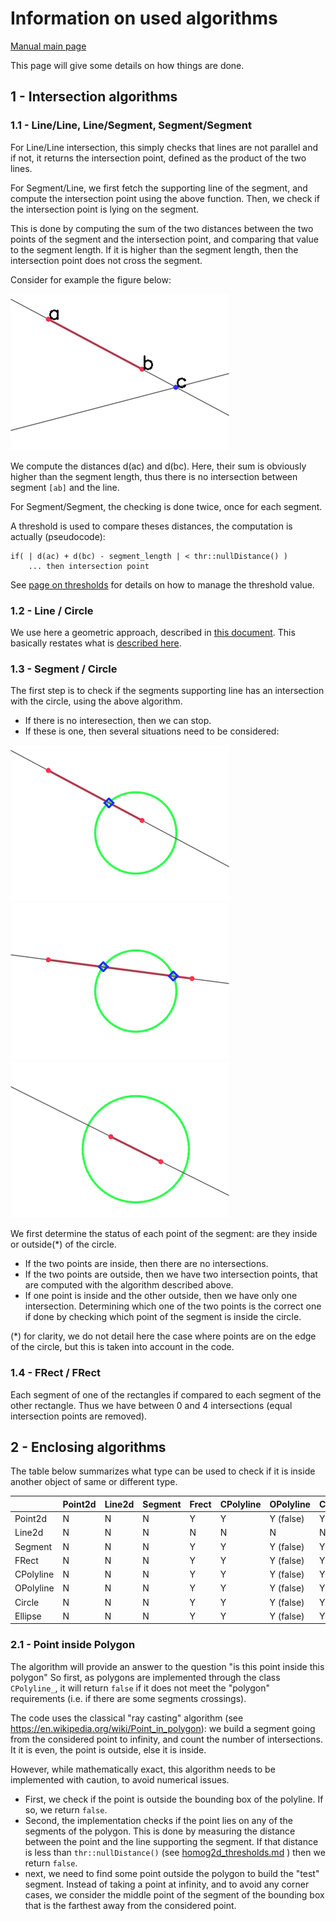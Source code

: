 # Information on used algorithms

[Manual main page](homog2d_manual.md)

This page will give some details on how things are done.

## 1 - Intersection algorithms

### 1.1 - Line/Line, Line/Segment, Segment/Segment

For Line/Line intersection, this simply checks that lines are not parallel and if not, it returns the intersection point,
defined as the product of the two lines.

For Segment/Line, we first fetch the supporting line of the segment, and compute the intersection point using the above function.
Then, we check if the intersection point is lying on the segment.

This is done by computing the sum of the two distances between the two points of the segment and the intersection point, and comparing that value to the segment length.
If it is higher than the segment length, then the intersection point does not cross the segment.

Consider for example the figure below:

![Example of line/segment intersection](img/segment_intersect_1.png)

We compute the distances d(ac) and d(bc).
Here, their sum is obviously higher than the segment length, thus there is no intersection between segment `[ab]` and the line.

For Segment/Segment, the checking is done twice, once for each segment.

A threshold is used to compare theses distances, the computation is actually (pseudocode):
```
if( | d(ac) + d(bc) - segment_length | < thr::nullDistance() )
	... then intersection point
```

See [page on thresholds](homog2d_thresholds.md) for details on how to manage the threshold value.

### 1.2 - Line / Circle

We use here a geometric approach, described in [this document](http://skramm.lautre.net/files/misc/intersect_circle_line.pdf).
This basically restates what is [described here](https://cp-algorithms.com/geometry/circle-line-intersection.html).


### 1.3 - Segment / Circle

The first step is to check if the segments supporting line has an intersection with the circle, using the above algorithm.
  * If there is no interesection, then we can stop.
  * If these is one, then several situations need to be considered:

![segintcir1a](img/segment_intersect_circle_1a.png)
![segintcir1b](img/segment_intersect_circle_1b.png)
![segintcir1c](img/segment_intersect_circle_1c.png)

We first determine the status of each point of the segment: are they inside or outside(*) of the circle.

  * If the two points are inside, then there are no intersections.
  * If the two points are outside, then we have two intersection points, that are computed with the algorithm described above.
  * If one point is inside and the other outside, then we have only one intersection.
Determining which one of the two points is the correct one if done by checking which point of the segment is inside the circle.

(*) for clarity, we do not detail here the case where points are on the edge of the circle, but this is taken into account in the code.


### 1.4 - FRect / FRect

Each segment of one of the rectangles if compared to each segment of the other rectangle.
Thus we have between 0 and 4 intersections (equal intersection points are removed).


## 2 - Enclosing algorithms

The table below summarizes what type can be used to check if it is inside another object of same or different type.

|           | Point2d | Line2d | Segment | Frect | CPolyline | OPolyline | Circle | Ellipse |
|-----------|---------|--------|---------|-------|-----------|-----------|--------|---------|
| Point2d   |    N    |    N   |    N    |   Y   |     Y     | Y (false) |    Y   |    Y    |
| Line2d    |    N    |    N   |    N    |   N   |     N     |     N     |    N   |    N    |
| Segment   |    N    |    N   |    N    |   Y   |     Y     | Y (false) |    Y   |    Y    |
| FRect     |    N    |    N   |    N    |   Y   |     Y     | Y (false) |    Y   |    Y    |
| CPolyline |    N    |    N   |    N    |   Y   |     Y     | Y (false) |    Y   |    Y    |
| OPolyline |    N    |    N   |    N    |   Y   |     Y     | Y (false) |    Y   |    Y    |
| Circle    |    N    |    N   |    N    |   Y   |     Y     | Y (false) |    Y   |    Y    |
| Ellipse   |    N    |    N   |    N    |   Y   |     Y     | Y (false) |    Y   |    Y    |





### 2.1 - Point inside Polygon

The algorithm will provide an answer to the question "is this point inside this polygon"
So first, as polygons are implemented through the class `CPolyline_`, it will return `false`
if it does not meet the "polygon" requirements (i.e. if there are some segments crossings).

The code uses the classical "ray casting" algorithm 
(see https://en.wikipedia.org/wiki/Point_in_polygon):
we build a segment going from the considered point to infinity, and count the number of intersections.
It it is even, the point is outside, else it is inside.

However, while mathematically exact, this algorithm needs to be implemented with caution, to avoid numerical issues.

- First, we check if the point is outside the bounding box of the polyline.
If so, we return `false`.
- Second, the implementation checks if the point lies on any of the segments of the polygon.
This is done by measuring the distance between the point and the line supporting the segment.
If that distance is less than `thr::nullDistance()` (see [homog2d_thresholds.md](homog2d_thresholds.md) )  then we return `false`.
- next, we need to find some point outside the polygon to build the "test" segment.
Instead of taking a point at infinity, and to avoid any corner cases, we consider the middle point of the segment of the bounding box that is the farthest away from the considered point.






